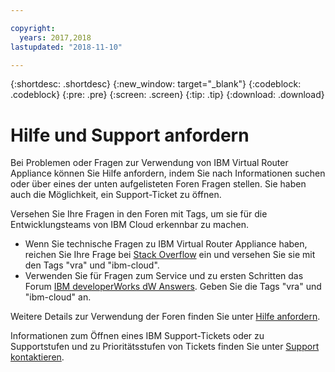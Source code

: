 ```yaml
---

copyright:
  years: 2017,2018
lastupdated: "2018-11-10"

---
```


{:shortdesc: .shortdesc}
{:new_window: target="_blank"}
{:codeblock: .codeblock}
{:pre: .pre}
{:screen: .screen}
{:tip: .tip}
{:download: .download}

# Hilfe und Support anfordern

Bei Problemen oder Fragen zur Verwendung von IBM Virtual Router Appliance können Sie Hilfe anfordern, indem Sie nach Informationen suchen oder über eines der unten aufgelisteten Foren Fragen stellen. Sie haben auch die Möglichkeit, ein Support-Ticket zu öffnen.

Versehen Sie Ihre Fragen in den Foren mit Tags, um sie für die Entwicklungsteams von IBM Cloud erkennbar zu machen.

* Wenn Sie technische Fragen zu IBM Virtual Router Appliance haben, reichen Sie Ihre Frage bei [Stack Overflow](https://stackoverflow.com/search?q=vra+ibm-cloud) ein und versehen Sie sie mit den Tags "vra" und "ibm-cloud".
* Verwenden Sie für Fragen zum Service und zu ersten Schritten das Forum [IBM developerWorks dW Answers](https://developer.ibm.com/answers/topics/vra.html?smartspace=ibm-cloud). Geben Sie die Tags "vra" und "ibm-cloud" an.

Weitere Details zur Verwendung der Foren finden Sie unter [Hilfe anfordern](/docs/support/index.html#getting-help).

Informationen zum Öffnen eines IBM Support-Tickets oder zu Supportstufen und zu Prioritätsstufen von Tickets finden Sie unter [Support kontaktieren](/docs/support/index.html#contacting-support).
